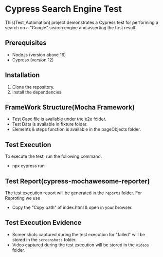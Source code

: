 # Cypress Search Engine Test

This(Test_Automation) project demonstrates a Cypress test for performing a search on a "Google" search engine and asserting the first result.

## Prerequisites

- Node.js (version above 16)
- Cypress (version 12)

## Installation

1. Clone the repository.
2. Install the dependencies.

## FrameWork Structure(Mocha Framework)

- Test Case file is available under the e2e folder.
- Test Data is available in fixture folder.
- Elements & steps function is available in the pageObjects folder.

## Test Execution

To execute the test, run the following command:
- npx cypress run 

## Test Report(cypress-mochawesome-reporter)

The test execution report will be generated in the `reports` folder. For Reproting we use 
- Copy the "Copy path" of index.html & open in your browser.

## Test Execution Evidence

- Screenshots captured during the test execution for "failed" will be stored in the `screenshots` folder.
- Video captured during the test execution will be stored in the `videos` folder.


